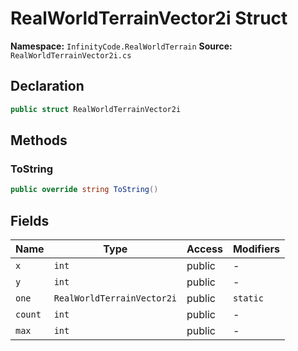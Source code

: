 # RealWorldTerrainVector2i Struct

**Namespace:** `InfinityCode.RealWorldTerrain`
**Source:** `RealWorldTerrainVector2i.cs`

## Declaration

```csharp
public struct RealWorldTerrainVector2i
```

## Methods

### ToString

```csharp
public override string ToString()
```

## Fields

| Name | Type | Access | Modifiers |
|------|------|--------|-----------|
| `x` | `int` | public | - |
| `y` | `int` | public | - |
| `one` | `RealWorldTerrainVector2i` | public | `static` |
| `count` | `int` | public | - |
| `max` | `int` | public | - |

